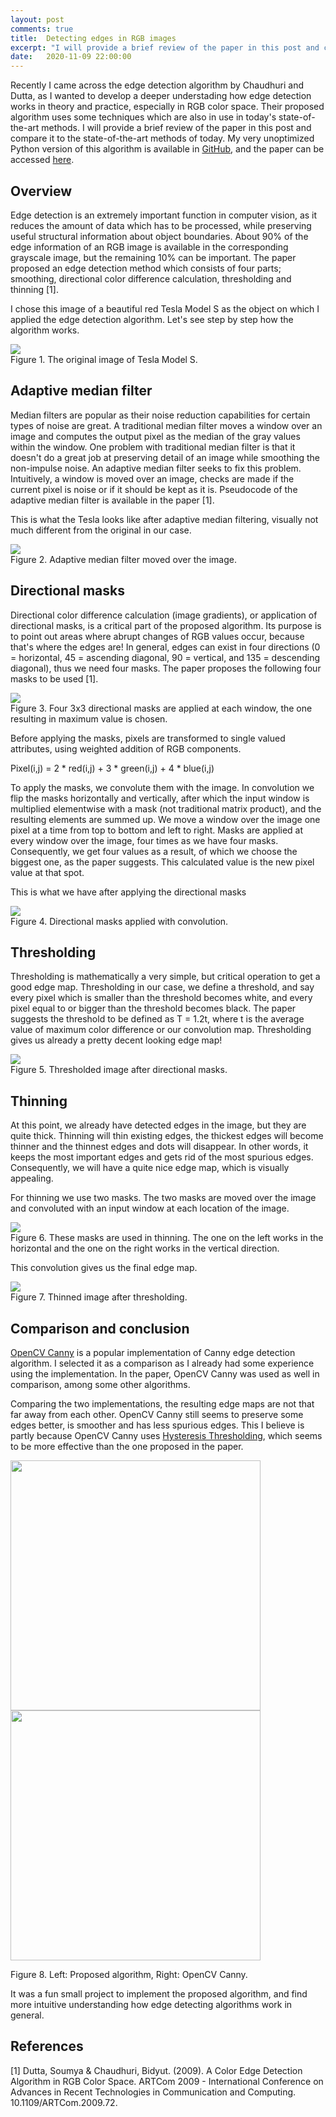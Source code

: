 ```yaml
---
layout: post
comments: true
title:  Detecting edges in RGB images
excerpt: "I will provide a brief review of the paper in this post and compare it to the state-of-the-art methods of today."
date:   2020-11-09 22:00:00
---
```


Recently I came across the edge detection algorithm by Chaudhuri and Dutta, as I wanted to develop a deeper understading how edge detection works in theory and practice, especially in RGB color space. Their proposed algorithm uses some techniques which are also in use in today's state-of-the-art methods. I will provide a brief review of the paper in this post and compare it to the state-of-the-art methods of today. My very unoptimized Python version of this algorithm is available in [GitHub](https://github.com/jpuum/rgb_edge_detection), and the paper can be accessed [here](https://www.researchgate.net/publication/209566657_A_Color_Edge_Detection_Algorithm_in_RGB_Color_Space).

## Overview

Edge detection is an extremely important function in computer vision, as it reduces the amount of data which has to be processed, while preserving useful structural information about object boundaries. About 90% of the edge information of an RGB image is available in the corresponding grayscale image, but the remaining 10% can be important. The paper proposed an edge detection method which consists of four parts; smoothing, directional color difference calculation, thresholding and thinning [1].

I chose this image of a beautiful red Tesla Model S as the object on which I applied the edge detection algorithm. Let's see step by step how the algorithm works.

<div class="imgcap">
<img src="/images/t_models.jpg">
<div class="thecap">Figure 1. The original image of Tesla Model S.</div>
</div>

## Adaptive median filter

Median filters are popular as their noise reduction capabilities for certain types of noise are great. A traditional median filter moves a window over an image and computes the output pixel as the median of the gray values within the window. One problem with traditional median filter is that it doesn't do a great job at preserving detail of an image while smoothing the non-impulse noise. An adaptive median filter seeks to fix this problem. Intuitively, a window is moved over an image, checks are made if the current pixel is noise or if it should be kept as it is. Pseudocode of the adaptive median filter is available in the paper [1]. 

This is what the Tesla looks like after adaptive median filtering, visually not much different from the original in our case.

<div class="imgcap">
<img src="/images/t_models_median.jpg">
<div class="thecap">Figure 2. Adaptive median filter moved over the image.</div>
</div>

## Directional masks

Directional color difference calculation (image gradients), or application of directional masks, is a critical part of the proposed algorithm. Its purpose is to point out areas where abrupt changes of RGB values occur, because that's where the edges are! In general, edges can exist in four directions (0 = horizontal, 45 = ascending diagonal, 90 = vertical, and 135 = descending diagonal), thus we need four masks. The paper proposes the following four masks to be used [1].

<div class="imgcap">
<img src="/images/dirmasks.png">
<div class="thecap">Figure 3. Four 3x3 directional masks are applied at each window, the one resulting in maximum value is chosen.</div>
</div>

Before applying the masks, pixels are transformed to single valued attributes, using weighted addition of RGB components.

Pixel(i,j) = 2 * red(i,j) + 3 * green(i,j) + 4 * blue(i,j)

To apply the masks, we convolute them with the image. In convolution we flip the masks horizontally and vertically, after which the input window is multiplied elementwise with a mask (not traditional matrix product), and the resulting elements are summed up. We move a window over the image one pixel at a time from top to bottom and left to right. Masks are applied at every window over the image, four times as we have four masks. Consequently, we get four values as a result, of which we choose the biggest one, as the paper suggests. This calculated value is the new pixel value at that spot.

This is what we have after applying the directional masks

<div class="imgcap">
<img src="/images/t_models_dirmasks.jpg">
<div class="thecap">Figure 4. Directional masks applied with convolution.</div>
</div>

## Thresholding

Thresholding is mathematically a very simple, but critical operation to get a good edge map. Thresholding in our case, we define a threshold, and say every pixel which is smaller than the threshold becomes white, and every pixel equal to or bigger than the threshold becomes black. The paper suggests the threshold to be defined as T = 1.2t, where t is the average value of maximum color difference or our convolution map. Thresholding gives us already a pretty decent looking edge map!

<div class="imgcap">
<img src="/images/t_models_threshold.jpg">
<div class="thecap">Figure 5. Thresholded image after directional masks.</div>
</div>

## Thinning

At this point, we already have detected edges in the image, but they are quite thick. Thinning will thin existing edges, the thickest edges will become thinner and the thinnest edges and dots will disappear. In other words, it keeps the most important edges and gets rid of the most spurious edges. Consequently, we will have a quite nice edge map, which is visually appealing. 

For thinning we use two masks. The two masks are moved over the image and convoluted with an input window at each location of the image.

<div class="imgcap">
<img src="/images/thin_masks.png">
<div class="thecap">Figure 6. These masks are used in thinning. The one on the left works in the horizontal and the one on the right works in the vertical direction.</div>
</div>

This convolution gives us the final edge map.

<div class="imgcap">
<img src="/images/t_models_thinned.jpg">
<div class="thecap">Figure 7. Thinned image after thresholding.</div>
</div>

## Comparison and conclusion

[OpenCV Canny](https://docs.opencv.org/master/da/d22/tutorial_py_canny.html) is a popular implementation of Canny edge detection algorithm. I selected it as a comparison as I already had some experience using the implementation. In the paper, OpenCV Canny was used as well in comparison, among some other algorithms.

Comparing the two implementations, the resulting edge maps are not that far away from each other. OpenCV Canny still seems to preserve some edges better, is smoother and has less spurious edges. This I believe is partly because OpenCV Canny uses [Hysteresis Thresholding](https://scikit-image.org/docs/dev/auto_examples/filters/plot_hysteresis.html), which seems to be more effective than the one proposed in the paper.

<div class="imgcap">
<p float="left">
<img src="/images/t_models_thinned.jpg" width="400" />
<img src="/images/t_models_canny.png" width="400" /> 
<div class="thecap">Figure 8. Left: Proposed algorithm, Right: OpenCV Canny.</div>
</p>
</div>

It was a fun small project to implement the proposed algorithm, and find more intuitive understanding how edge detecting algorithms work in general. 

## References

[1] Dutta, Soumya & Chaudhuri, Bidyut. (2009). A Color Edge Detection Algorithm in RGB Color Space. ARTCom 2009 - International Conference on Advances in Recent Technologies in Communication and Computing. 10.1109/ARTCom.2009.72. 
